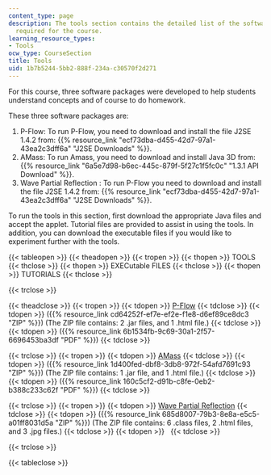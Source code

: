 ```yaml
---
content_type: page
description: The tools section contains the detailed list of the software packages
  required for the course.
learning_resource_types:
- Tools
ocw_type: CourseSection
title: Tools
uid: 1b7b5244-5bb2-888f-234a-c30570f2d271
---
```


For this course, three software packages were developed to help students understand concepts and of course to do homework.

These three software packages are:

1.  P-Flow: To run P-Flow, you need to download and install the file J2SE 1.4.2 from: {{% resource_link "ecf73dba-d455-42d7-97a1-43ea2c3dff6a" "J2SE Downloads" %}}.
2.  AMass: To run Amass, you need to download and install Java 3D from: {{% resource_link "6a5e7d98-b6ec-445c-879f-5f27c1f5fc0c" "1.3.1 API Download" %}}.
3.  Wave Partial Reflection : To run P-Flow you need to download and install the file J2SE 1.4.2 from: {{% resource_link "ecf73dba-d455-42d7-97a1-43ea2c3dff6a" "J2SE Downloads" %}}.

To run the tools in this section, first download the appropriate Java files and accept the applet. Tutorial files are provided to assist in using the tools. In addition, you can download the executable files if you would like to experiment further with the tools.

{{< tableopen >}}
{{< theadopen >}}
{{< tropen >}}
{{< thopen >}}
TOOLS
{{< thclose >}}
{{< thopen >}}
EXECutable FILES
{{< thclose >}}
{{< thopen >}}
TUTORIALS
{{< thclose >}}

{{< trclose >}}

{{< theadclose >}}
{{< tropen >}}
{{< tdopen >}}
[P-Flow](/ans7870/2/2.20/f05/tools/PFlowV3.5_v2/PFlowV35.html)
{{< tdclose >}}
{{< tdopen >}}
({{% resource_link cd64252f-ef7e-ef2e-f1e8-d6ef89ce8dc3 "ZIP" %}}) (The ZIP file contains: 2 .jar files, and 1 .html file.)
{{< tdclose >}}
{{< tdopen >}}
({{% resource_link 6b1534fb-9c69-30a1-2f57-6696453ba3df "PDF" %}})
{{< tdclose >}}

{{< trclose >}}
{{< tropen >}}
{{< tdopen >}}
[AMass](/ans7870/2/2.20/f05/tools/AMass3DV1.4/AMass3D.html)
{{< tdclose >}}
{{< tdopen >}}
({{% resource_link 1d400fed-dbf8-3db8-972f-54afd7691c93 "ZIP" %}}) (The ZIP file contains: 1 .jar file, and 1 .html file.)
{{< tdclose >}}
{{< tdopen >}}
({{% resource_link 160c5cf2-d91b-c8fe-0eb2-b388c233c62f "PDF" %}})
{{< tdclose >}}

{{< trclose >}}
{{< tropen >}}
{{< tdopen >}}
[Wave Partial Reflection](/ans7870/2/2.20/f05/tools/PartialReflection/PartialReflectionb.html)
{{< tdclose >}}
{{< tdopen >}}
({{% resource_link 685d8007-79b3-8e8a-e5c5-a01ff8031d5a "ZIP" %}}) (The ZIP file contains: 6 .class files, 2 .html files, and 3 .jpg files.)
{{< tdclose >}}
{{< tdopen >}}
 
{{< tdclose >}}

{{< trclose >}}

{{< tableclose >}}